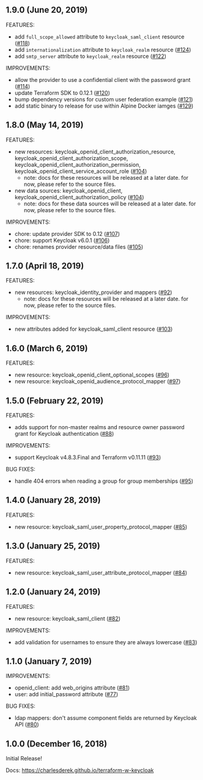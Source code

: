 ## 1.9.0 (June 20, 2019)

FEATURES:

* add `full_scope_allowed` attribute to `keycloak_saml_client` resource ([#118](https://github.com/charlesderek/terraform-w-keycloak/pull/118))
* add `internationalization` attribute to `keycloak_realm` resource ([#124](https://github.com/charlesderek/terraform-w-keycloak/pull/124))
* add `smtp_server` attribute to `keycloak_realm` resource ([#122](https://github.com/charlesderek/terraform-w-keycloak/pull/122))

IMPROVEMENTS:

* allow the provider to use a confidential client with the password grant ([#114](https://github.com/charlesderek/terraform-w-keycloak/pull/114))
* update Terraform SDK to 0.12.1 ([#120](https://github.com/charlesderek/terraform-w-keycloak/pull/120))
* bump dependency versions for custom user federation example ([#121](https://github.com/charlesderek/terraform-w-keycloak/pull/121))
* add static binary to release for use within Alpine Docker iamges ([#129](https://github.com/charlesderek/terraform-w-keycloak/pull/129))

## 1.8.0 (May 14, 2019)

FEATURES:

* new resources: keycloak_openid_client_authorization_resource, keycloak_openid_client_authorization_scope, keycloak_openid_client_authorization_permission, keycloak_openid_client_service_account_role ([#104](https://github.com/charlesderek/terraform-w-keycloak/pull/104))
  - note: docs for these resources will be released at a later date. for now, please refer to the source files.
* new data sources: keycloak_openid_client, keycloak_openid_client_authorization_policy ([#104](https://github.com/charlesderek/terraform-w-keycloak/pull/104))
  - note: docs for these data sources will be released at a later date. for now, please refer to the source files.

IMPROVEMENTS:

* chore: update provider SDK to 0.12 ([#107](https://github.com/charlesderek/terraform-w-keycloak/pull/107))
* chore: support Keycloak v6.0.1 ([#106](https://github.com/charlesderek/terraform-w-keycloak/pull/106))
* chore: renames provider resource/data files ([#105](https://github.com/charlesderek/terraform-w-keycloak/pull/105))

## 1.7.0 (April 18, 2019)

FEATURES:

* new resources: keycloak_identity_provider and mappers ([#92](https://github.com/charlesderek/terraform-w-keycloak/pull/92))
  - note: docs for these resources will be released at a later date. for now, please refer to the source files.

IMPROVEMENTS:

* new attributes added for keycloak_saml_client resource ([#103](https://github.com/charlesderek/terraform-w-keycloak/pull/103))

## 1.6.0 (March 6, 2019)

FEATURES:

* new resource: keycloak_openid_client_optional_scopes ([#96](https://github.com/charlesderek/terraform-w-keycloak/pull/96))
* new resource: keycloak_openid_audience_protocol_mapper ([#97](https://github.com/charlesderek/terraform-w-keycloak/pull/97))

## 1.5.0 (February 22, 2019)

FEATURES:

* adds support for non-master realms and resource owner password grant for Keycloak authentication ([#88](https://github.com/charlesderek/terraform-w-keycloak/pull/88))

IMPROVEMENTS:

* support Keycloak v4.8.3.Final and Terraform v0.11.11 ([#93](https://github.com/charlesderek/terraform-w-keycloak/pull/93))

BUG FIXES:

* handle 404 errors when reading a group for group memberships ([#95](https://github.com/charlesderek/terraform-w-keycloak/pull/95))

## 1.4.0 (January 28, 2019)

FEATURES:

* new resource: keycloak_saml_user_property_protocol_mapper ([#85](https://github.com/charlesderek/terraform-w-keycloak/pull/85))

## 1.3.0 (January 25, 2019)

FEATURES:

* new resource: keycloak_saml_user_attribute_protocol_mapper ([#84](https://github.com/charlesderek/terraform-w-keycloak/pull/84))

## 1.2.0 (January 24, 2019)

FEATURES:

* new resource: keycloak_saml_client ([#82](https://github.com/charlesderek/terraform-w-keycloak/pull/82))

IMPROVEMENTS:

* add validation for usernames to ensure they are always lowercase ([#83](https://github.com/charlesderek/terraform-w-keycloak/pull/83))

## 1.1.0 (January 7, 2019)

IMPROVEMENTS:

* openid_client: add web_origins attribute ([#81](https://github.com/charlesderek/terraform-w-keycloak/pull/81))
* user: add initial_password attribute ([#77](https://github.com/charlesderek/terraform-w-keycloak/pull/77))

BUG FIXES:

* ldap mappers: don't assume component fields are returned by Keycloak API ([#80](https://github.com/charlesderek/terraform-w-keycloak/pull/80))

## 1.0.0 (December 16, 2018)

Initial Release!

Docs: https://charlesderek.github.io/terraform-w-keycloak
